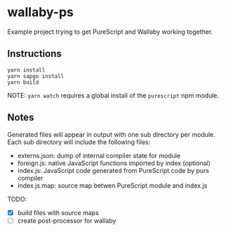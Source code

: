 # wallaby-ps

Example project trying to get PureScript and Wallaby working together.

## Instructions

```
yarn install
yarn sapgo install
yarn build
```

NOTE: `yarn watch` requires a global install of the `purescript` npm module.

## Notes

Generated files will appear in output with one sub directory per module.
Each sub directory will include the following files:
- externs.json: dump of internal compiler state for module
- foreign.js: native JavaScript functions imported by index (optional)
- index.js: JavaScript code generated from PureScript code by purs compiler
- index.js.map: source map betwen PureScript module and index.js

TODO:
- [x] build files with source maps
- [ ] create post-processor for wallaby
